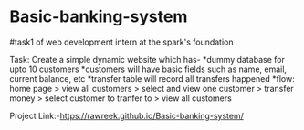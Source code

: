 # Basic-banking-system
#task1 of web development intern at the spark's foundation

Task: Create a simple dynamic website which has-
    *dummy database for upto 10 customers
    *customers will have basic fields such as name, email, current balance, etc
    *transfer table will record all transfers happened
    *flow: home page > view all customers > select and view one customer > transfer money > select customer to tranfer to > view all customers


Project Link:-https://rawreek.github.io/Basic-banking-system/

